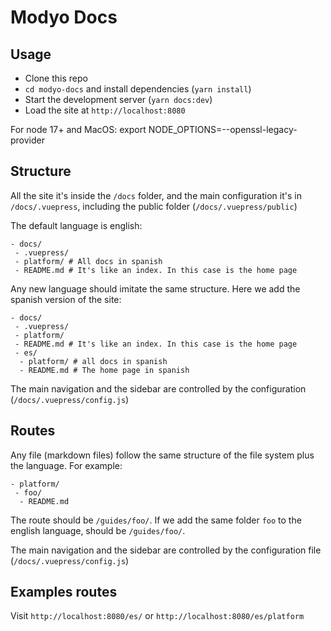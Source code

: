 # Modyo Docs

## Usage

- Clone this repo
- `cd modyo-docs` and install dependencies (`yarn install`)
- Start the development server (`yarn docs:dev`)
- Load the site at `http://localhost:8080`

For node 17+ and MacOS: 
export NODE_OPTIONS=--openssl-legacy-provider

## Structure

All the site it's inside the `/docs` folder, and the main configuration it's in `/docs/.vuepress`, including the public folder (`/docs/.vuepress/public`)

The default language is english:

```
- docs/
 - .vuepress/
 - platform/ # All docs in spanish
 - README.md # It's like an index. In this case is the home page
```

Any new language should imitate the same structure. Here we add the spanish version of the site:

```
- docs/
 - .vuepress/
 - platform/
 - README.md # It's like an index. In this case is the home page
 - es/
  - platform/ # all docs in spanish
  - README.md # The home page in spanish
```

The main navigation and the sidebar are controlled by the configuration (`/docs/.vuepress/config.js`)

## Routes

Any file (markdown files) follow the same structure of the file system plus the language. For example:

```
- platform/
 - foo/
  - README.md
```

The route should be `/guides/foo/`. If we add the same folder `foo` to the english language, should be `/guides/foo/`.

The main navigation and the sidebar are controlled by the configuration file (`/docs/.vuepress/config.js`)

## Examples routes

Visit `http://localhost:8080/es/` or `http://localhost:8080/es/platform`